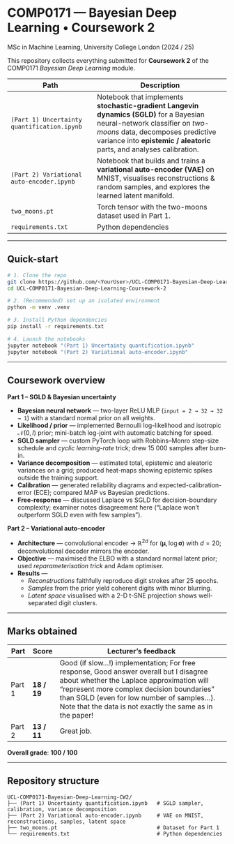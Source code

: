 # COMP0171 — Bayesian Deep Learning • Coursework 2  
MSc in Machine Learning, University College London (2024 / 25)

This repository collects everything submitted for **Coursework 2** of the COMP0171 *Bayesian Deep Learning* module.

| Path | Description |
| --- | --- |
| `(Part 1) Uncertainty quantification.ipynb` | Notebook that implements **stochastic-gradient Langevin dynamics (SGLD)** for a Bayesian neural-network classifier on *two-moons* data, decomposes predictive variance into **epistemic / aleatoric** parts, and analyses calibration. |
| `(Part 2) Variational auto-encoder.ipynb` | Notebook that builds and trains a **variational auto-encoder (VAE)** on MNIST, visualises reconstructions & random samples, and explores the learned latent manifold. |
| `two_moons.pt` | Torch tensor with the two-moons dataset used in Part 1. |
| `requirements.txt` | Python dependencies |

---

## Quick-start

```bash
# 1. Clone the repo
git clone https://github.com/<YourUser>/UCL-COMP0171-Bayesian-Deep-Learning-Coursework-2
cd UCL-COMP0171-Bayesian-Deep-Learning-Coursework-2

# 2. (Recommended) set up an isolated environment
python -m venv .venv

# 3. Install Python dependencies
pip install -r requirements.txt

# 4. Launch the notebooks
jupyter notebook "(Part 1) Uncertainty quantification.ipynb"
jupyter notebook "(Part 2) Variational auto-encoder.ipynb"
```

---

## Coursework overview

**Part 1 – SGLD & Bayesian uncertainty**

- **Bayesian neural network** — two-layer ReLU MLP (`input = 2 → 32 → 32 → 1`) with a standard normal prior on all weights.  
- **Likelihood / prior** — implemented Bernoulli log-likelihood and isotropic $\mathcal N(0,I)$ prior; mini-batch log-joint with automatic batching for speed.  
- **SGLD sampler** — custom PyTorch loop with Robbins–Monro step-size schedule and *cyclic learning-rate* trick; drew 15 000 samples after burn-in.  
- **Variance decomposition** — estimated total, epistemic and aleatoric variances on a grid; produced heat-maps showing epistemic spikes outside the training support.  
- **Calibration** — generated reliability diagrams and expected-calibration-error (ECE); compared MAP vs Bayesian predictions.  
- **Free-response** — discussed Laplace vs SGLD for decision-boundary complexity; examiner notes disagreement here (“Laplace won’t outperform SGLD even with few samples”).  

**Part 2 – Variational auto-encoder**

- **Architecture** — convolutional encoder → $\mathbb R^{2d}$ for $(\boldsymbol\mu,\log\boldsymbol\sigma)$ with $d = 20$; deconvolutional decoder mirrors the encoder.  
- **Objective** — maximised the ELBO with a standard normal latent prior; used *reparameterisation trick* and Adam optimiser.  
- **Results** —  
  - *Reconstructions* faithfully reproduce digit strokes after 25 epochs.  
  - *Samples* from the prior yield coherent digits with minor blurring.  
  - *Latent space* visualised with a 2-D t-SNE projection shows well-separated digit clusters.  
---

## Marks obtained

| Part | Score | Lecturer’s feedback |
| --- | --- | --- |
| Part 1 | **18 / 19** | Good (if slow…!) implementation; For free response, Good answer overall but I disagree about whether the Laplace approximation will “represent more complex decision boundaries” than SGLD (even for low number of samples…). Note that the data is not exactly the same as in the paper!  |
| Part 2 | **13 / 11** | Great job. |

**Overall grade**: **100 / 100**

---

## Repository structure

```text
UCL-COMP0171-Bayesian-Deep-Learning-CW2/
├── (Part 1) Uncertainty quantification.ipynb   # SGLD sampler, calibration, variance decomposition
├── (Part 2) Variational auto-encoder.ipynb     # VAE on MNIST, reconstructions, samples, latent space
├── two_moons.pt                                # Dataset for Part 1
└── requirements.txt                            # Python dependencies
```
